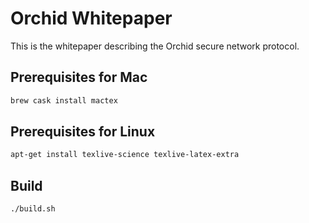 # Orchid Whitepaper

This is the whitepaper describing the Orchid secure network protocol.

## Prerequisites for Mac
```bash
brew cask install mactex
```

## Prerequisites for Linux

```bash
apt-get install texlive-science texlive-latex-extra
```

## Build
```bash
./build.sh
```
